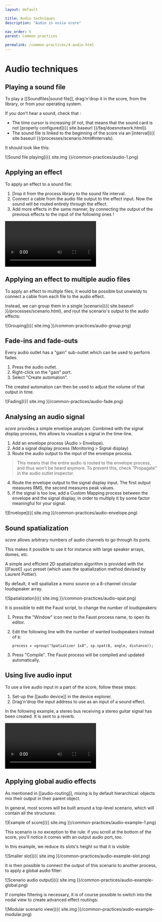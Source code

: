 ```yaml
---
layout: default

title: Audio techniques
description: "Audio in ossia score"

nav_order: 5
parent: Common practices

permalink: /common-practices/4-audio.html
---
```


# Audio techniques

## Playing a sound file

To play a [[Soundfiles|sound file]], drag'n'drop it in the score, from the library, or from your operating system.

If you don't hear a sound, check that :

* The time cursor is increasing (if not, that means that the sound card is not [properly configured]({{ site.baseurl }}/faq/doesnotwork.html)).
* The sound file is linked to the beginning of the score via an [interval]({{ site.baseurl }}/processes/scenario.html#intervals).

It should look like this:

![Sound file playing]({{ site.img }}/common-practices/audio-1.png)

## Applying an effect

To apply an effect to a sound file:

1. Drop it from the process library to the sound file interval.
2. Connect a cable from the audio file output to the effect input.
   Now the sound will be routed entirely through the effect.
3. Add more effects in the same manner, by connecting the output of the previous effects to the input of the following ones !

<video controls>
    <source src="{{ site.img }}/common-practices/audio-2.mp4" type="video/mp4">
</video>

## Applying an effect to multiple audio files

To apply an effect to multiple files, it would be possible but unwieldy to connect a cable from each file to
the audio effect.

Instead, we can group them in a single [scenario]({{ site.baseurl }}/processes/scenario.html), and rout the scenario's output
to the audio effects:

![Grouping]({{ site.img }}/common-practices/audio-group.png)

## Fade-ins and fade-outs

Every audio outlet has a "gain" sub-outlet which can be used to perform fades.

1. Press the audio outlet.
2. Right-click on the "gain" port.
3. Select "Create automation".

The created automation can then be used to adjust the volume of that output in time.

![Fading]({{ site.img }}/common-practices/audio-fade.png)

## Analysing an audio signal

*score* provides a simple envelope analyzer. Combined with the signal display process, this allows
to visualize a signal in the time-line.

1. Add an envelope process (Audio > Envelope).
2. Add a signal display process (Monitoring > Signal display)
3. Route the audio output to the input of the envelope process.
> This means that the entire audio is routed to the envelope process, and thus won't be heard anymore. To prevent this,
> check "Propagate" in the audio outlet inspector.
4. Route the envelope output to the signal display input. The first output measures RMS, the second measures peak values.
5. If the signal is too low, add a Custom Mapping process between the envelope and the signal display,
   in order to multiply it by some factor meaningful for your signal.

![Envelope]({{ site.img }}/common-practices/audio-envelope.png)

## Sound spatialization

*score* allows arbitrary numbers of audio channels to go through its ports.

This makes it possible to use it for instance with large speaker arrays, domes, etc.

A simple and efficient 2D spatialization algorithm is provided with the [[Faust]] `spat` preset (which uses the spatialization method devised by Laurent Pottier).

By default, it will spatialize a mono source on a 8-channel circular loudspeaker array.

![Spatialization]({{ site.img }}/common-practices/audio-spat.png)

It is possible to edit the Faust script, to change the number of loudspeakers:

1. Press the "Window" icon next to the Faust process name, to open its editor.
2. Edit the following line with the number of wanted loudspeakers instead of `8`:

    ```faust
    process = vgroup("Spatializer 1x8", sp.spat(8, angle, distance));
    ```

3. Press "Compile". The Faust process will be compiled and updated automatically.

## Using live audio input

To use a live audio input in a part of the score, follow these steps:

1. Set-up the [[audio device]] in the device explorer.
2. Drag'n'drop the input address to use as an input of a sound effect.

In the following example, a stereo bus receiving a stereo guitar signal has been created.
It is sent to a reverb.

<video controls>
    <source src="{{ site.img }}/common-practices/audio-input.mp4" type="video/mp4">
</video>

## Applying global audio effects

As mentioned in [[audio-routing]], mixing is by default hierarchical:
objects mix their output in their parent object.

In general, most scores will be built around a top-level scenario, which will contain all the structures:

![Example of score]({{ site.img }}/common-practices/audio-example-1.png)

This scenario is no exception to the rule: if you scroll at the bottom of the score, you'll notice it comes with an output audio port, too.

In this example, we reduce its slots's height so that it is visible:

![Smaller slot]({{ site.img }}/common-practices/audio-example-slot.png)

It is then possible to connect the output of this scenario to another process, to apply a global audio filter:

![Scenario audio output]({{ site.img }}/common-practices/audio-example-global.png)

If complex filtering is necessary, it is of course possible to switch into
the nodal view to create advanced effect routings:

![Modular scenario view]({{ site.img }}/common-practices/audio-example-modular.png)
